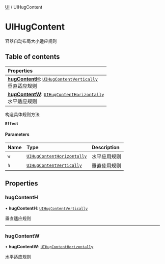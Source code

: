 [UI](../groups/Core.UI.md) / UIHugContent

# UIHugContent <Badge type="tip" text="Class" /> <Score text="UIHugContent" />

容器自动布局大小适应规则

## Table of contents

| Properties |
| :-----|
| **[hugContentH](mw.UIHugContent.md#hugcontenth)**: [`UIHugContentVertically`](../enums/mw.UIHugContentVertically.md) <br> 垂直适应规则|
| **[hugContentW](mw.UIHugContent.md#hugcontentw)**: [`UIHugContentHorizontally`](../enums/mw.UIHugContentHorizontally.md) <br> 水平适应规则|

构造具体规则方法

**`Effect`**


#### Parameters

| Name | Type | Description |
| :------ | :------ | :------ |
| `w` | [`UIHugContentHorizontally`](../enums/mw.UIHugContentHorizontally.md) | 水平应用规则 |
| `h` | [`UIHugContentVertically`](../enums/mw.UIHugContentVertically.md) | 垂直使用规则 |

## Properties

### hugContentH <Score text="hugContentH" /> 

• **hugContentH**: [`UIHugContentVertically`](../enums/mw.UIHugContentVertically.md)

垂直适应规则

___

### hugContentW <Score text="hugContentW" /> 

• **hugContentW**: [`UIHugContentHorizontally`](../enums/mw.UIHugContentHorizontally.md)

水平适应规则
